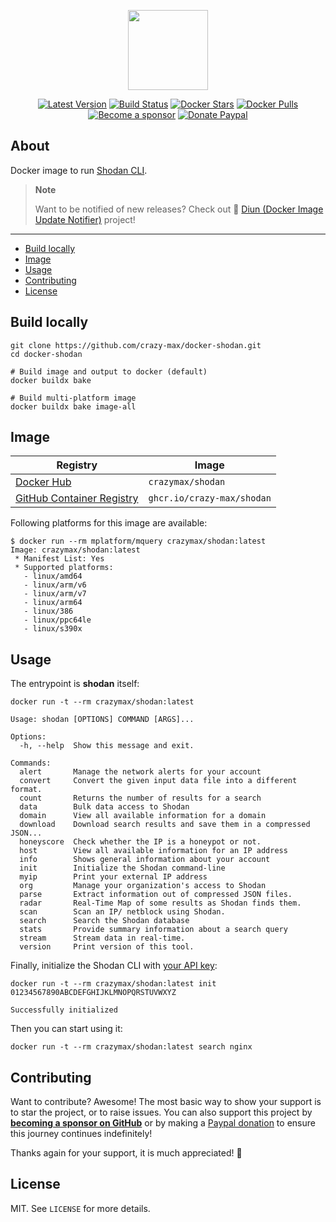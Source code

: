 <p align="center"><a href="https://github.com/crazy-max/docker-shodan" target="_blank"><img height="128" src="https://raw.githubusercontent.com/crazy-max/docker-shodan/master/.github/docker-shodan.jpg"></a></p>

<p align="center">
  <a href="https://hub.docker.com/r/crazymax/shodan/tags?page=1&ordering=last_updated"><img src="https://img.shields.io/github/v/tag/crazy-max/docker-shodan?label=version&style=flat-square" alt="Latest Version"></a>
  <a href="https://github.com/crazy-max/docker-shodan/actions?workflow=build"><img src="https://img.shields.io/github/actions/workflow/status/crazy-max/docker-shodan/build.yml?branch=master&label=build&logo=github&style=flat-square" alt="Build Status"></a>
  <a href="https://hub.docker.com/r/crazymax/shodan/"><img src="https://img.shields.io/docker/stars/crazymax/shodan.svg?style=flat-square&logo=docker" alt="Docker Stars"></a>
  <a href="https://hub.docker.com/r/crazymax/shodan/"><img src="https://img.shields.io/docker/pulls/crazymax/shodan.svg?style=flat-square&logo=docker" alt="Docker Pulls"></a>
  <br /><a href="https://github.com/sponsors/crazy-max"><img src="https://img.shields.io/badge/sponsor-crazy--max-181717.svg?logo=github&style=flat-square" alt="Become a sponsor"></a>
  <a href="https://www.paypal.me/crazyws"><img src="https://img.shields.io/badge/donate-paypal-00457c.svg?logo=paypal&style=flat-square" alt="Donate Paypal"></a>
</p>

## About

Docker image to run [Shodan CLI](https://github.com/achillean/shodan-python).

> **Note**
> 
> Want to be notified of new releases? Check out 🔔 [Diun (Docker Image Update Notifier)](https://github.com/crazy-max/diun)
> project!

___

* [Build locally](#build-locally)
* [Image](#image)
* [Usage](#usage)
* [Contributing](#contributing)
* [License](#license)

## Build locally

```shell
git clone https://github.com/crazy-max/docker-shodan.git
cd docker-shodan

# Build image and output to docker (default)
docker buildx bake

# Build multi-platform image
docker buildx bake image-all
```

## Image

| Registry                                                                                         | Image                           |
|--------------------------------------------------------------------------------------------------|---------------------------------|
| [Docker Hub](https://hub.docker.com/r/crazymax/shodan/)                                            | `crazymax/shodan`                 |
| [GitHub Container Registry](https://github.com/users/crazy-max/packages/container/package/shodan)  | `ghcr.io/crazy-max/shodan`        |

Following platforms for this image are available:

```
$ docker run --rm mplatform/mquery crazymax/shodan:latest
Image: crazymax/shodan:latest
 * Manifest List: Yes
 * Supported platforms:
   - linux/amd64
   - linux/arm/v6
   - linux/arm/v7
   - linux/arm64
   - linux/386
   - linux/ppc64le
   - linux/s390x
```

## Usage

The entrypoint is **shodan** itself:

```shell
docker run -t --rm crazymax/shodan:latest
```
```text
Usage: shodan [OPTIONS] COMMAND [ARGS]...

Options:
  -h, --help  Show this message and exit.

Commands:
  alert       Manage the network alerts for your account
  convert     Convert the given input data file into a different format.
  count       Returns the number of results for a search
  data        Bulk data access to Shodan
  domain      View all available information for a domain
  download    Download search results and save them in a compressed JSON...
  honeyscore  Check whether the IP is a honeypot or not.
  host        View all available information for an IP address
  info        Shows general information about your account
  init        Initialize the Shodan command-line
  myip        Print your external IP address
  org         Manage your organization's access to Shodan
  parse       Extract information out of compressed JSON files.
  radar       Real-Time Map of some results as Shodan finds them.
  scan        Scan an IP/ netblock using Shodan.
  search      Search the Shodan database
  stats       Provide summary information about a search query
  stream      Stream data in real-time.
  version     Print version of this tool.
```

Finally, initialize the Shodan CLI with [your API key](https://account.shodan.io/):

```shell
docker run -t --rm crazymax/shodan:latest init 01234567890ABCDEFGHIJKLMNOPQRSTUVWXYZ
```
```text
Successfully initialized
```

Then you can start using it:

```shell
docker run -t --rm crazymax/shodan:latest search nginx
```

## Contributing

Want to contribute? Awesome! The most basic way to show your support is to star the project, or to raise issues. You
can also support this project by [**becoming a sponsor on GitHub**](https://github.com/sponsors/crazy-max) or by making
a [Paypal donation](https://www.paypal.me/crazyws) to ensure this journey continues indefinitely!

Thanks again for your support, it is much appreciated! :pray:

## License

MIT. See `LICENSE` for more details.
